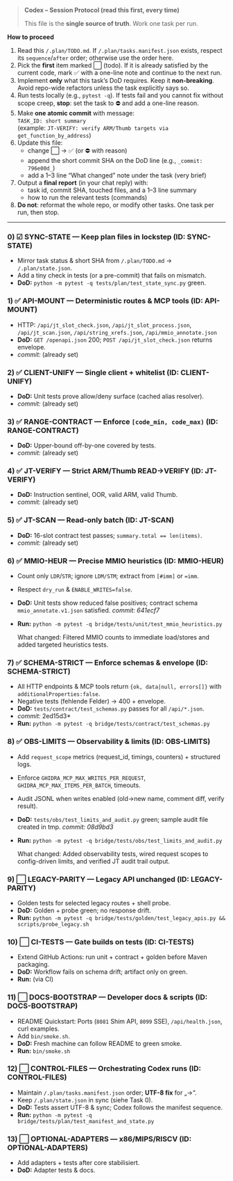 > **Codex – Session Protocol (read this first, every time)**
>
> This file is the **single source of truth**. Work one task per run.

**How to proceed**

1. Read this `/.plan/TODO.md`. If `/.plan/tasks.manifest.json` exists, respect its `sequence`/`after` order; otherwise use the order here.
2. Pick the **first** item marked ⬜️ (todo). If it is already satisfied by the current code, mark ✅ with a one-line note and continue to the next run.
3. Implement **only** what this task’s DoD requires. Keep it **non-breaking**. Avoid repo-wide refactors unless the task explicitly says so.
4. Run tests locally (e.g., `pytest -q`). If tests fail and you cannot fix without scope creep, **stop**: set the task to ⛔ and add a one-line reason.
5. Make **one atomic commit** with message:  
   `TASK_ID: short summary`  
   (example: `JT-VERIFY: verify ARM/Thumb targets via get_function_by_address`)
6. Update this file:
   - change ⬜️ → ✅ (or ⛔ with reason)
   - append the short commit SHA on the DoD line (e.g., `_commit: 796e00d_`)
   - add a 1–3 line “What changed” note under the task (very brief)
7. Output a **final report** (in your chat reply) with:
   - task id, commit SHA, touched files, and a 1–3 line summary
   - how to run the relevant tests (commands)
8. **Do not**: reformat the whole repo, or modify other tasks. One task per run, then stop.

---

### 0) ☑ SYNC-STATE — Keep plan files in lockstep (ID: SYNC-STATE)

* Mirror task status & short SHA from `/.plan/TODO.md` → `/.plan/state.json`.
* Add a tiny check in tests (or a pre-commit) that fails on mismatch.
* **DoD:** `python -m pytest -q tests/plan/test_state_sync.py` green.

### 1) ✅ API-MOUNT — Deterministic routes & MCP tools (ID: API-MOUNT)

* HTTP: `/api/jt_slot_check.json`, `/api/jt_slot_process.json`, `/api/jt_scan.json`, `/api/string_xrefs.json`, `/api/mmio_annotate.json`
* **DoD:** `GET /openapi.json` 200; `POST /api/jt_slot_check.json` returns envelope.
* *commit:* (already set)

### 2) ✅ CLIENT-UNIFY — Single client + whitelist (ID: CLIENT-UNIFY)

* **DoD:** Unit tests prove allow/deny surface (cached alias resolver).
* *commit:* (already set)

### 3) ✅ RANGE-CONTRACT — Enforce `[code_min, code_max)` (ID: RANGE-CONTRACT)

* **DoD:** Upper-bound off-by-one covered by tests.
* *commit:* (already set)

### 4) ✅ JT-VERIFY — Strict ARM/Thumb READ→VERIFY (ID: JT-VERIFY)

* **DoD:** Instruction sentinel, OOR, valid ARM, valid Thumb.
* *commit:* (already set)

### 5) ✅ JT-SCAN — Read-only batch (ID: JT-SCAN)

* **DoD:** 16-slot contract test passes; `summary.total == len(items)`.
* *commit:* (already set)

### 6) ✅ MMIO-HEUR — Precise MMIO heuristics (ID: MMIO-HEUR)

* Count only `LDR`/`STR`; ignore `LDM/STM`; extract from `[#imm]` or `=imm`.
* Respect `dry_run` & `ENABLE_WRITES=false`.
* **DoD:** Unit tests show reduced false positives; contract schema `mmio_annotate.v1.json` satisfied. _commit: 641ecf7_
* **Run:** `python -m pytest -q bridge/tests/unit/test_mmio_heuristics.py`

  What changed: Filtered MMIO counts to immediate load/stores and added targeted heuristics tests.

### 7) ✅ SCHEMA-STRICT — Enforce schemas & envelope (ID: SCHEMA-STRICT)

* All HTTP endpoints & MCP tools return `{ok, data|null, errors[]}` with `additionalProperties:false`.
* Negative tests (fehlende Felder) → 400 + envelope.
* **DoD:** `tests/contract/test_schemas.py` passes for all `/api/*.json`.
* *commit:* 2ed15d3*
* **Run:** `python -m pytest -q bridge/tests/contract/test_schemas.py`

### 8) ✅ OBS-LIMITS — Observability & limits (ID: OBS-LIMITS)

* Add `request_scope` metrics (request_id, timings, counters) + structured logs.
* Enforce `GHIDRA_MCP_MAX_WRITES_PER_REQUEST`, `GHIDRA_MCP_MAX_ITEMS_PER_BATCH`, timeouts.
* Audit JSONL when writes enabled (old→new name, comment diff, verify result).
* **DoD:** `tests/obs/test_limits_and_audit.py` green; sample audit file created in tmp. _commit: 08d9bd3_
* **Run:** `python -m pytest -q bridge/tests/obs/test_limits_and_audit.py`

  What changed: Added observability tests, wired request scopes to config-driven limits, and verified JT audit trail output.

### 9) ⬜ LEGACY-PARITY — Legacy API unchanged (ID: LEGACY-PARITY)

* Golden tests for selected legacy routes + shell probe.
* **DoD:** Golden + probe green; no response drift.
* **Run:** `python -m pytest -q bridge/tests/golden/test_legacy_apis.py && scripts/probe_legacy.sh`

### 10) ⬜ CI-TESTS — Gate builds on tests (ID: CI-TESTS)

* Extend GitHub Actions: run unit + contract + golden before Maven packaging.
* **DoD:** Workflow fails on schema drift; artifact only on green.
* **Run:** (via CI)

### 11) ⬜ DOCS-BOOTSTRAP — Developer docs & scripts (ID: DOCS-BOOTSTRAP)

* README Quickstart: Ports (`8081` Shim API, `8099` SSE), `/api/health.json`, curl examples.
* Add `bin/smoke.sh`.
* **DoD:** Fresh machine can follow README to green smoke.
* **Run:** `bin/smoke.sh`

### 12) ⬜ CONTROL-FILES — Orchestrating Codex runs (ID: CONTROL-FILES)

* Maintain `/.plan/tasks.manifest.json` order; **UTF-8 fix** for „→“.
* Keep `/.plan/state.json` in sync (siehe Task 0).
* **DoD:** Tests assert UTF-8 & sync; Codex follows the manifest sequence.
* **Run:** `python -m pytest -q bridge/tests/plan/test_manifest_and_state.py`

### 13) ⬜ OPTIONAL-ADAPTERS — x86/MIPS/RISCV (ID: OPTIONAL-ADAPTERS)

* Add adapters + tests after core stabilisiert.
* **DoD:** Adapter tests & docs.


